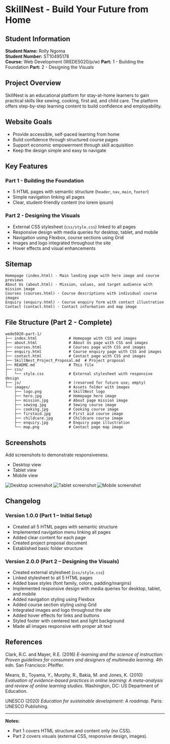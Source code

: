 # SkillNest - Build Your Future from Home

## Student Information
**Student Name:** Rolly Ngoma  
**Student Number:** ST10495178  
**Course:** Web Development (WEDE5020/p/w) 
**Part:** 1 - Building the Foundation 
**Part:** 2 - Designing the Visuals

## Project Overview

SkillNest is an educational platform for stay-at-home learners to gain practical skills like sewing, cooking, first aid, and child care. The platform offers step-by-step learning content to build confidence and employability.

## Website Goals
- Provide accessible, self-paced learning from home
- Build confidence through structured course pages
- Support economic empowerment through skill acquisition
- Keep the design simple and easy to navigate

## Key Features
### Part 1 - Building the Foundation
- 5 HTML pages with semantic structure (`header`, `nav`, `main`, `footer`)
- Simple navigation linking all pages
- Clear, student-friendly content (no lorem ipsum)

### Part 2 - Designing the Visuals
- External CSS stylesheet (`css/style.css`) linked to all pages
- Responsive design with media queries for desktop, tablet, and mobile
- Navigation using Flexbox, course sections using Grid
- Images and logo integrated throughout the site
- Hover effects and visual enhancements

## Sitemap
```
Homepage (index.html) - Main landing page with hero image and course previews
About Us (about.html) - Mission, values, and target audience with mission image
Courses (courses.html) - Course descriptions with individual course images
Enquiry (enquiry.html) - Course enquiry form with contact illustration
Contact (contact.html) - Contact information and map image
```

## File Structure (Part 2 - Complete)
```
wede5020-part-1/
├── index.html              # Homepage with CSS and images
├── about.html              # About Us page with CSS and images
├── courses.html            # Courses page with CSS and images
├── enquiry.html            # Course enquiry page with CSS and images
├── contact.html            # Contact page with CSS and images
├── SkillNest_Project_Proposal.md  # Project proposal
├── README.md               # This file
├── css/
│   └── style.css           # External stylesheet with responsive design
├── js/                     # (reserved for future use; empty)
└── images/                 # Assets folder with images
    ├── logo.png            # SkillNest logo
    ├── hero.jpg            # Homepage hero image
    ├── mission.jpg         # About page mission image
    ├── sewing.jpg          # Sewing course image
    ├── cooking.jpg         # Cooking course image
    ├── firstaid.jpg        # First aid course image
    ├── childcare.jpg       # Childcare course image
    ├── enquiry.jpg         # Enquiry page illustration
    └── map.png             # Contact page map image
```

## Screenshots
Add screenshots to demonstrate responsiveness.

- Desktop view
- Tablet view
- Mobile view

![Desktop screenshot](https://github.com/rollyngoma/wede5020-part-1-assignment-1/blob/7ad5e88db16fc44ab60cc5478ba19d5354eb3c2c/images%3Adesktop.png)
![Tablet screenshot](https://github.com/rollyngoma/wede5020-part-1-assignment-1/blob/7ad5e88db16fc44ab60cc5478ba19d5354eb3c2c/images%3Atablet.png)
![Mobile screenshot](https://github.com/rollyngoma/wede5020-part-1-assignment-1/blob/78be5281035d895326e9f87cdeda0e81b886eea5/images%3Amobile.png)

## Changelog
### Version 1.0.0 (Part 1 – Initial Setup)
- Created all 5 HTML pages with semantic structure
- Implemented navigation menu linking all pages
- Added clear content for each page
- Created project proposal document
- Established basic folder structure

### Version 2.0.0 (Part 2 – Designing the Visuals)
- Created external stylesheet (`css/style.css`)
- Linked stylesheet to all 5 HTML pages
- Added base styles (font family, colors, padding/margins)
- Implemented responsive design with media queries for desktop, tablet, and mobile
- Added navigation styling using Flexbox
- Added course section styling using Grid
- Integrated images and logo throughout the site
- Added hover effects for links and buttons
- Styled footer with centered text and light background
- Made all images responsive with proper alt text

## References
Clark, R.C. and Mayer, R.E. (2016) *E-learning and the science of instruction: Proven guidelines for consumers and designers of multimedia learning*. 4th edn. San Francisco: Pfeiffer.

Means, B., Toyama, Y., Murphy, R., Bakia, M. and Jones, K. (2010) *Evaluation of evidence-based practices in online learning: A meta-analysis and review of online learning studies*. Washington, DC: US Department of Education.

UNESCO (2020) *Education for sustainable development: A roadmap*. Paris: UNESCO Publishing.

---

**Notes:**
- Part 1 covers HTML structure and content only (no CSS).
- Part 2 covers visuals (external CSS, responsive design, images).
